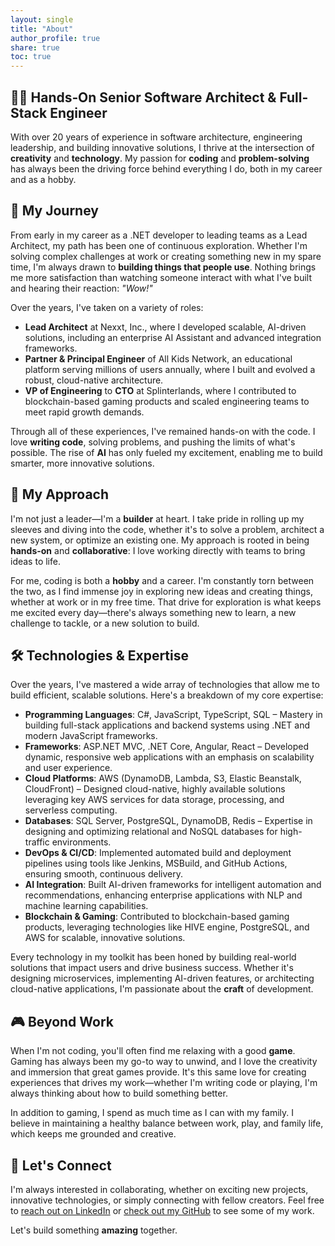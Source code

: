 ```yaml
---
layout: single
title: "About"
author_profile: true
share: true
toc: true
---
```


## 👨‍💻 **Hands‑On Senior Software Architect & Full-Stack Engineer**

With over 20 years of experience in software architecture, engineering leadership, and building innovative solutions, I thrive at the intersection of **creativity** and **technology**. My passion for **coding** and **problem-solving** has always been the driving force behind everything I do, both in my career and as a hobby.

## 🚀 My Journey

From early in my career as a .NET developer to leading teams as a Lead Architect, my path has been one of continuous exploration. Whether I'm solving complex challenges at work or creating something new in my spare time, I'm always drawn to **building things that people use**. Nothing brings me more satisfaction than watching someone interact with what I've built and hearing their reaction: _"Wow!"_

Over the years, I've taken on a variety of roles:

- **Lead Architect** at Nexxt, Inc., where I developed scalable, AI-driven solutions, including an enterprise AI Assistant and advanced integration frameworks.
- **Partner & Principal Engineer** of All Kids Network, an educational platform serving millions of users annually, where I built and evolved a robust, cloud-native architecture.
- **VP of Engineering** to **CTO** at Splinterlands, where I contributed to blockchain-based gaming products and scaled engineering teams to meet rapid growth demands.

Through all of these experiences, I've remained hands-on with the code. I love **writing code**, solving problems, and pushing the limits of what's possible. The rise of **AI** has only fueled my excitement, enabling me to build smarter, more innovative solutions.

## 🧠 My Approach

I'm not just a leader—I'm a **builder** at heart. I take pride in rolling up my sleeves and diving into the code, whether it's to solve a problem, architect a new system, or optimize an existing one. My approach is rooted in being **hands-on** and **collaborative**: I love working directly with teams to bring ideas to life.

For me, coding is both a **hobby** and a career. I'm constantly torn between the two, as I find immense joy in exploring new ideas and creating things, whether at work or in my free time. That drive for exploration is what keeps me excited every day—there's always something new to learn, a new challenge to tackle, or a new solution to build.

## 🛠️ Technologies & Expertise

Over the years, I've mastered a wide array of technologies that allow me to build efficient, scalable solutions. Here's a breakdown of my core expertise:

- **Programming Languages**: C#, JavaScript, TypeScript, SQL – Mastery in building full-stack applications and backend systems using .NET and modern JavaScript frameworks.
- **Frameworks**: ASP.NET MVC, .NET Core, Angular, React – Developed dynamic, responsive web applications with an emphasis on scalability and user experience.
- **Cloud Platforms**: AWS (DynamoDB, Lambda, S3, Elastic Beanstalk, CloudFront) – Designed cloud-native, highly available solutions leveraging key AWS services for data storage, processing, and serverless computing.
- **Databases**: SQL Server, PostgreSQL, DynamoDB, Redis – Expertise in designing and optimizing relational and NoSQL databases for high-traffic environments.
- **DevOps & CI/CD**: Implemented automated build and deployment pipelines using tools like Jenkins, MSBuild, and GitHub Actions, ensuring smooth, continuous delivery.
- **AI Integration**: Built AI-driven frameworks for intelligent automation and recommendations, enhancing enterprise applications with NLP and machine learning capabilities.
- **Blockchain & Gaming**: Contributed to blockchain-based gaming products, leveraging technologies like HIVE engine, PostgreSQL, and AWS for scalable, innovative solutions.

Every technology in my toolkit has been honed by building real-world solutions that impact users and drive business success. Whether it's designing microservices, implementing AI-driven features, or architecting cloud-native applications, I'm passionate about the **craft** of development.

## 🎮 Beyond Work

When I'm not coding, you'll often find me relaxing with a good **game**. Gaming has always been my go-to way to unwind, and I love the creativity and immersion that great games provide. It's this same love for creating experiences that drives my work—whether I'm writing code or playing, I'm always thinking about how to build something better.

In addition to gaming, I spend as much time as I can with my family. I believe in maintaining a healthy balance between work, play, and family life, which keeps me grounded and creative.

## 🤝 Let's Connect

I'm always interested in collaborating, whether on exciting new projects, innovative technologies, or simply connecting with fellow creators. Feel free to [reach out on LinkedIn](https://www.linkedin.com/in/radleta) or [check out my GitHub](https://github.com/radleta) to see some of my work.

Let's build something **amazing** together.